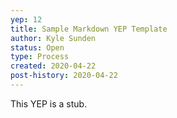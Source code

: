 ```yaml
---
yep: 12
title: Sample Markdown YEP Template
author: Kyle Sunden
status: Open
type: Process
created: 2020-04-22
post-history: 2020-04-22
---
```


This YEP is a stub.
